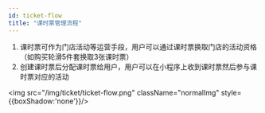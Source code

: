 ```yaml
---
id: ticket-flow
title: "课时票管理流程"
---
```

1. 课时票可作为门店活动等运营手段，用户可以通过课时票换取门店的活动资格（如购买轮滑5件套换取3张课时票）
2. 创建课时票后分配课时票给用户，用户可以在小程序上收到课时票然后参与课时票对应的活动

<img src="/img/ticket/ticket-flow.png" className="normalImg" style={{boxShadow:'none'}}/>